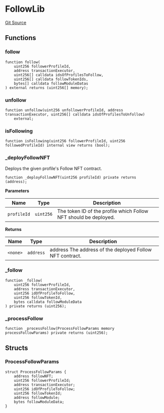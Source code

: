 # FollowLib
[Git Source](https://github.com/digiv3rse/protocol-contracts/blob/78826068117a4eb9f5d01837d2d88deb72b92ea0/contracts/libraries/FollowLib.sol)


## Functions
### follow


```solidity
function follow(
    uint256 followerProfileId,
    address transactionExecutor,
    uint256[] calldata idsOfProfilesToFollow,
    uint256[] calldata followTokenIds,
    bytes[] calldata followModuleDatas
) external returns (uint256[] memory);
```

### unfollow


```solidity
function unfollow(uint256 unfollowerProfileId, address transactionExecutor, uint256[] calldata idsOfProfilesToUnfollow)
    external;
```

### isFollowing


```solidity
function isFollowing(uint256 followerProfileId, uint256 followedProfileId) internal view returns (bool);
```

### _deployFollowNFT

Deploys the given profile's Follow NFT contract.


```solidity
function _deployFollowNFT(uint256 profileId) private returns (address);
```
**Parameters**

|Name|Type|Description|
|----|----|-----------|
|`profileId`|`uint256`|The token ID of the profile which Follow NFT should be deployed.|

**Returns**

|Name|Type|Description|
|----|----|-----------|
|`<none>`|`address`|address The address of the deployed Follow NFT contract.|


### _follow


```solidity
function _follow(
    uint256 followerProfileId,
    address transactionExecutor,
    uint256 idOfProfileToFollow,
    uint256 followTokenId,
    bytes calldata followModuleData
) private returns (uint256);
```

### _processFollow


```solidity
function _processFollow(ProcessFollowParams memory processFollowParams) private returns (uint256);
```

## Structs
### ProcessFollowParams

```solidity
struct ProcessFollowParams {
    address followNFT;
    uint256 followerProfileId;
    address transactionExecutor;
    uint256 idOfProfileToFollow;
    uint256 followTokenId;
    address followModule;
    bytes followModuleData;
}
```

